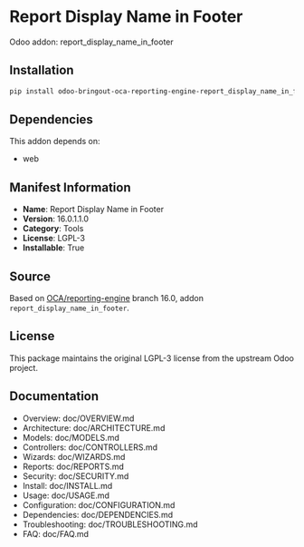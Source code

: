 # Report Display Name in Footer

Odoo addon: report_display_name_in_footer

## Installation

```bash
pip install odoo-bringout-oca-reporting-engine-report_display_name_in_footer
```

## Dependencies

This addon depends on:
- web

## Manifest Information

- **Name**: Report Display Name in Footer
- **Version**: 16.0.1.1.0
- **Category**: Tools
- **License**: LGPL-3
- **Installable**: True

## Source

Based on [OCA/reporting-engine](https://github.com/OCA/reporting-engine) branch 16.0, addon `report_display_name_in_footer`.

## License

This package maintains the original LGPL-3 license from the upstream Odoo project.

## Documentation

- Overview: doc/OVERVIEW.md
- Architecture: doc/ARCHITECTURE.md
- Models: doc/MODELS.md
- Controllers: doc/CONTROLLERS.md
- Wizards: doc/WIZARDS.md
- Reports: doc/REPORTS.md
- Security: doc/SECURITY.md
- Install: doc/INSTALL.md
- Usage: doc/USAGE.md
- Configuration: doc/CONFIGURATION.md
- Dependencies: doc/DEPENDENCIES.md
- Troubleshooting: doc/TROUBLESHOOTING.md
- FAQ: doc/FAQ.md
